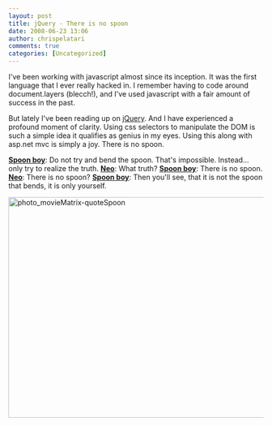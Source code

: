 ```yaml
---
layout: post
title: jQuery - There is no spoon
date: 2008-06-23 13:06
author: chrispelatari
comments: true
categories: [Uncategorized]
---
```

I've been working with javascript almost since its inception. It was the first language that I ever really hacked in. I remember having to code around document.layers (blecch!), and I've used javascript with a fair amount of success in the past.

But lately I've been reading up on <a href="http://jquery.com">jQuery</a>. And I have experienced a profound moment of clarity. Using css selectors to manipulate the DOM is such a simple idea it qualifies as genius in my eyes. Using this along with asp.net mvc is simply a joy. There is no spoon.

<b><a href="http://www.imdb.com/name/nm0936894/">Spoon boy</a></b>: Do not try and bend the spoon. That's impossible. Instead... only try to realize the truth.
<b><a href="http://www.imdb.com/name/nm0000206/">Neo</a></b>: What truth?
<b><a href="http://www.imdb.com/name/nm0936894/">Spoon boy</a></b>: There is no spoon.
<b><a href="http://www.imdb.com/name/nm0000206/">Neo</a></b>: There is no spoon?
<b><a href="http://www.imdb.com/name/nm0936894/">Spoon boy</a></b>: Then you'll see, that it is not the spoon that bends, it is only yourself.

<a href="http://chrispelatari.files.wordpress.com/2008/06/photo_moviematrix-quotespoon.jpeg"><img class="alignnone size-full wp-image-1135" alt="photo_movieMatrix-quoteSpoon" src="http://chrispelatari.files.wordpress.com/2008/06/photo_moviematrix-quotespoon.jpeg" width="593" height="435" /></a>

